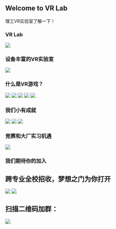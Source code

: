 ## Welcome to VR Lab

  理工VR实验室了解一下！

### VR Lab
![](理工VR实验室_网站介绍/实验室介绍/介绍1.jpg)

### 设备丰富的VR实验室
![](丰富的VR科技设备.jpg)

### 什么是VR游戏？
![](理工VR实验室_网站介绍/技术方向丰富/幻灯片18.jpg)
![](理工VR实验室_网站介绍/实验室介绍/介绍2.jpg)
![](理工VR实验室_网站介绍/实验室介绍/介绍3.jpg)
![](理工VR实验室_网站介绍/实验室介绍/介绍4.jpg)
![](理工VR实验室_网站介绍/实验室介绍/介绍5.jpg)

### 我们小有成就
![](理工VR实验室_网站介绍/成就/成就2.jpg)
![](理工VR实验室_网站介绍/成就/成就1.jpg)
![](理工VR实验室_网站介绍/成就/成就3.jpg)

### 竞赛和大厂实习机遇
![](理工VR实验室_网站介绍/技术方向丰富/幻灯片5.jpg)

### 我们期待你的加入
## 跨专业全校招收，梦想之门为你打开
![](理工VR实验室_网站介绍/招收各类人才/招人.jpg)
![](理工VR实验室_网站介绍/技术方向丰富/幻灯片10.jpg)
## 扫描二维码加群：
![](VR群二维码.png)
